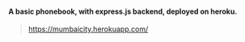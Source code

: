 #### A basic phonebook, with express.js backend, deployed on heroku.

> <https://mumbaicity.herokuapp.com/>
